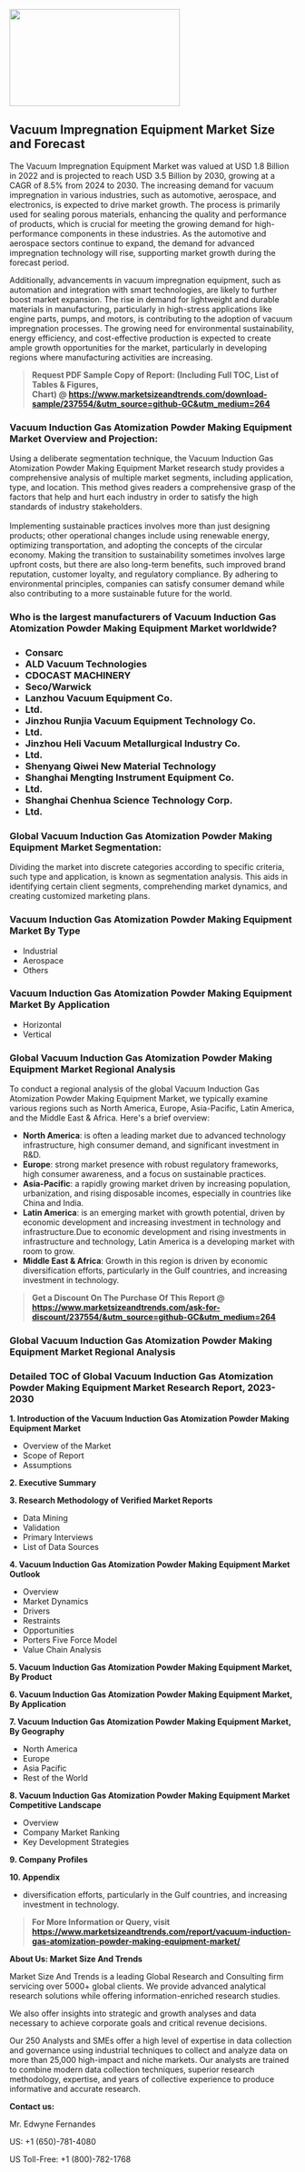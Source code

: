 <p><img class="alignnone size-medium wp-image-20088" src="https://ffe5etoiles.com/wp-content/uploads/2024/12/MST1-300x171.png" alt="" width="300" height="171" /></p><h2>Vacuum Impregnation Equipment Market Size and Forecast</h2><p>The Vacuum Impregnation Equipment Market was valued at USD 1.8 Billion in 2022 and is projected to reach USD 3.5 Billion by 2030, growing at a CAGR of 8.5% from 2024 to 2030. The increasing demand for vacuum impregnation in various industries, such as automotive, aerospace, and electronics, is expected to drive market growth. The process is primarily used for sealing porous materials, enhancing the quality and performance of products, which is crucial for meeting the growing demand for high-performance components in these industries. As the automotive and aerospace sectors continue to expand, the demand for advanced impregnation technology will rise, supporting market growth during the forecast period.</p><p>Additionally, advancements in vacuum impregnation equipment, such as automation and integration with smart technologies, are likely to further boost market expansion. The rise in demand for lightweight and durable materials in manufacturing, particularly in high-stress applications like engine parts, pumps, and motors, is contributing to the adoption of vacuum impregnation processes. The growing need for environmental sustainability, energy efficiency, and cost-effective production is expected to create ample growth opportunities for the market, particularly in developing regions where manufacturing activities are increasing.</p></p><blockquote id="" class=""><strong>Request PDF Sample Copy of Report: (Including Full TOC, List of Tables &amp; Figures, Chart)&nbsp;@&nbsp;<strong><a href="https://www.marketsizeandtrends.com/download-sample/237554/&utm_source=github-GC&utm_medium=264" target="_blank">https://www.marketsizeandtrends.com/download-sample/237554/&utm_source=github-GC&utm_medium=264</a></strong></strong></blockquote><h3 id="" class="">Vacuum Induction Gas Atomization Powder Making Equipment Market&nbsp;Overview and Projection:</h3><p id="" class="">Using a deliberate segmentation technique, the Vacuum Induction Gas Atomization Powder Making Equipment Market research study provides a comprehensive analysis of multiple market segments, including application, type, and location. This method gives readers a comprehensive grasp of the factors that help and hurt each industry in order to satisfy the high standards of industry stakeholders. <br /> <br />Implementing sustainable practices involves more than just designing products; other operational changes include using renewable energy, optimizing transportation, and adopting the concepts of the circular economy. Making the transition to sustainability sometimes involves large upfront costs, but there are also long-term benefits, such improved brand reputation, customer loyalty, and regulatory compliance. By adhering to environmental principles, companies can satisfy consumer demand while also contributing to a more sustainable future for the world.</p><h3 id="" class="">Who is the largest manufacturers of&nbsp;Vacuum Induction Gas Atomization Powder Making Equipment Market worldwide?</h3><h3 class=""><p><ul><li>Consarc </li><li> ALD Vacuum Technologies </li><li> CDOCAST MACHINERY </li><li> Seco/Warwick </li><li> Lanzhou Vacuum Equipment Co. </li><li> Ltd. </li><li> Jinzhou Runjia Vacuum Equipment Technology Co. </li><li> Ltd. </li><li> Jinzhou Heli Vacuum Metallurgical Industry Co. </li><li> Ltd. </li><li> Shenyang Qiwei New Material Technology </li><li> Shanghai Mengting Instrument Equipment Co. </li><li> Ltd. </li><li> Shanghai Chenhua Science Technology Corp. </li><li> Ltd.</li></ul></p></h3><h3 id="" class="">Global&nbsp;Vacuum Induction Gas Atomization Powder Making Equipment Market Segmentation:</h3><p id="" class="">Dividing the market into discrete categories according to specific criteria, such type and application, is known as segmentation analysis. This aids in identifying certain client segments, comprehending market dynamics, and creating customized marketing plans.</p><h3 id="" class="">Vacuum Induction Gas Atomization Powder Making Equipment Market&nbsp;By Type</h3><p><p><ul><li>Industrial</li><li> Aerospace</li><li> Others</p></li></ul></p></p><h3 id="" class="">Vacuum Induction Gas Atomization Powder Making Equipment Market&nbsp;By Application</h3><p class=""><p><ul><li>Horizontal</li><li> Vertical</li></ul></p></p><h3 id="" class="">Global Vacuum Induction Gas Atomization Powder Making Equipment Market Regional Analysis</h3><p id="" class="">To conduct a regional analysis of the global Vacuum Induction Gas Atomization Powder Making Equipment Market, we typically examine various regions such as North America, Europe, Asia-Pacific, Latin America, and the Middle East &amp; Africa. Here's a brief overview:</p><ul><li><strong>North America</strong>: is often a leading market due to advanced technology infrastructure, high consumer demand, and significant investment in R&amp;D.</li><li><strong>Europe</strong>: strong market presence with robust regulatory frameworks, high consumer awareness, and a focus on sustainable practices.</li><li><strong>Asia-Pacific</strong>: a rapidly growing market driven by increasing population, urbanization, and rising disposable incomes, especially in countries like China and India.</li><li><strong>Latin America</strong>: is an emerging market with growth potential, driven by economic development and increasing investment in technology and infrastructure.Due to economic development and rising investments in infrastructure and technology, Latin America is a developing market with room to grow.</li><li><strong>Middle East &amp; Africa</strong>: Growth in this region is driven by economic diversification efforts, particularly in the Gulf countries, and increasing investment in technology.</li></ul><blockquote id="" class=""><strong>Get a Discount On The Purchase Of This Report @ <strong><a href="https://www.marketsizeandtrends.com/ask-for-discount/237554/&utm_source=github-GC&utm_medium=264" target="_blank">https://www.marketsizeandtrends.com/ask-for-discount/237554/&utm_source=github-GC&utm_medium=264</a></strong></strong></blockquote><h3 id="" class="">Global Vacuum Induction Gas Atomization Powder Making Equipment Market Regional Analysis</h3><h3 id="" class="">Detailed TOC of Global Vacuum Induction Gas Atomization Powder Making Equipment Market Research Report, 2023-2030</h3><p id="" class=""><strong>1. Introduction of the Vacuum Induction Gas Atomization Powder Making Equipment Market</strong></p><ul><li>Overview of the Market</li><li>Scope of Report</li><li>Assumptions</li></ul><p id="" class=""><strong>2. Executive Summary</strong></p><p id="" class=""><strong>3. Research Methodology of Verified Market Reports</strong></p><ul><li>Data Mining</li><li>Validation</li><li>Primary Interviews</li><li>List of Data Sources</li></ul><p id="" class=""><strong>4. Vacuum Induction Gas Atomization Powder Making Equipment Market Outlook</strong></p><ul><li>Overview</li><li>Market Dynamics</li><li>Drivers</li><li>Restraints</li><li>Opportunities</li><li>Porters Five Force Model</li><li>Value Chain Analysis</li></ul><p id="" class=""><strong>5. Vacuum Induction Gas Atomization Powder Making Equipment Market, By Product</strong></p><p id="" class=""><strong>6. Vacuum Induction Gas Atomization Powder Making Equipment Market, By Application</strong></p><p id="" class=""><strong>7. Vacuum Induction Gas Atomization Powder Making Equipment Market, By Geography</strong></p><ul><li>North America</li><li>Europe</li><li>Asia Pacific</li><li>Rest of the World</li></ul><p id="" class=""><strong>8. Vacuum Induction Gas Atomization Powder Making Equipment Market Competitive Landscape</strong></p><ul><li>Overview</li><li>Company Market Ranking</li><li>Key Development Strategies</li></ul><p id="" class=""><strong>9. Company Profiles</strong></p><p id="" class=""><strong>10. Appendix</strong></p><ul><li>diversification efforts, particularly in the Gulf countries, and increasing investment in technology.</li></ul><blockquote id="" class=""><strong>For More Information or Query, visit <strong><strong><a href="https://www.marketsizeandtrends.com/report/vacuum-induction-gas-atomization-powder-making-equipment-market/" target="_blank">https://www.marketsizeandtrends.com/report/vacuum-induction-gas-atomization-powder-making-equipment-market/</a></strong></strong></strong></blockquote><p id="" class=""><strong>About Us: Market Size And Trends</strong></p><p id="" class="">Market Size And Trends is a leading Global Research and Consulting firm servicing over 5000+ global clients. We provide advanced analytical research solutions while offering information-enriched research studies.</p><p id="" class="">We also offer insights into strategic and growth analyses and data necessary to achieve corporate goals and critical revenue decisions.</p><p id="" class="">Our 250 Analysts and SMEs offer a high level of expertise in data collection and governance using industrial techniques to collect and analyze data on more than 25,000 high-impact and niche markets. Our analysts are trained to combine modern data collection techniques, superior research methodology, expertise, and years of collective experience to produce informative and accurate research.</p><p id="" class=""><strong>Contact us:</strong></p><p id="" class="">Mr. Edwyne Fernandes</p><p id="" class="">US: +1 (650)-781-4080</p><p id="" class="">US Toll-Free: +1 (800)-782-1768</p>
